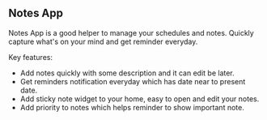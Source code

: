 ## Notes App

Notes App is a good helper to manage your schedules and notes. Quickly capture what's on your mind and get reminder everyday.

Key features: 
* Add notes quickly with some description and it can edit be later.
* Get reminders notification everyday which has date near to present date.
* Add sticky note widget to your home, easy to open and edit your notes.
* Add priority to notes which helps reminder to show important note.